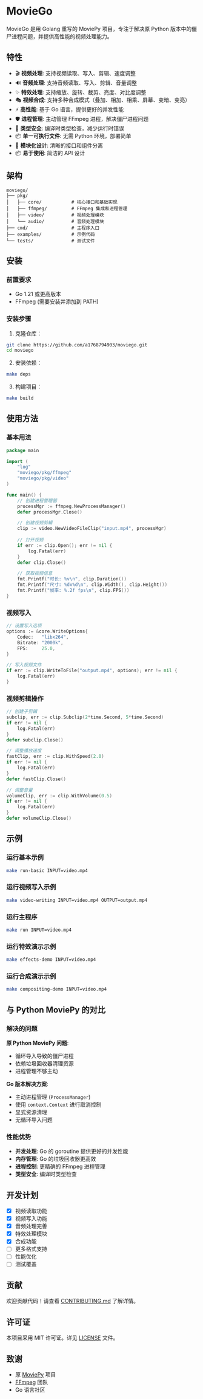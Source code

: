 # MovieGo

MovieGo 是用 Golang 重写的 MoviePy 项目，专注于解决原 Python 版本中的僵尸进程问题，并提供高性能的视频处理能力。

## 特性

- 🎬 **视频处理**: 支持视频读取、写入、剪辑、速度调整
- 🔊 **音频处理**: 支持音频读取、写入、剪辑、音量调整
- ✨ **特效处理**: 支持缩放、旋转、裁剪、亮度、对比度调整
- 🎭 **视频合成**: 支持多种合成模式（叠加、相加、相乘、屏幕、变暗、变亮）
- ⚡ **高性能**: 基于 Go 语言，提供更好的并发性能
- 🛡️ **进程管理**: 主动管理 FFmpeg 进程，解决僵尸进程问题
- 🔧 **类型安全**: 编译时类型检查，减少运行时错误
- 📦 **单一可执行文件**: 无需 Python 环境，部署简单
- 🔧 **模块化设计**: 清晰的接口和组件分离
- 📦 **易于使用**: 简洁的 API 设计

## 架构

```
moviego/
├── pkg/
│   ├── core/           # 核心接口和基础实现
│   ├── ffmpeg/         # FFmpeg 集成和进程管理
│   ├── video/          # 视频处理模块
│   └── audio/          # 音频处理模块
├── cmd/                # 主程序入口
├── examples/           # 示例代码
└── tests/              # 测试文件
```

## 安装

### 前置要求

- Go 1.21 或更高版本
- FFmpeg (需要安装并添加到 PATH)

### 安装步骤

1. 克隆仓库：
```bash
git clone https://github.com/a1768794903/moviego.git
cd moviego
```

2. 安装依赖：
```bash
make deps
```

3. 构建项目：
```bash
make build
```

## 使用方法

### 基本用法

```go
package main

import (
    "log"
    "moviego/pkg/ffmpeg"
    "moviego/pkg/video"
)

func main() {
    // 创建进程管理器
    processMgr := ffmpeg.NewProcessManager()
    defer processMgr.Close()

    // 创建视频剪辑
    clip := video.NewVideoFileClip("input.mp4", processMgr)
    
    // 打开视频
    if err := clip.Open(); err != nil {
        log.Fatal(err)
    }
    defer clip.Close()

    // 获取视频信息
    fmt.Printf("时长: %v\n", clip.Duration())
    fmt.Printf("尺寸: %dx%d\n", clip.Width(), clip.Height())
    fmt.Printf("帧率: %.2f fps\n", clip.FPS())
}
```

### 视频写入

```go
// 设置写入选项
options := &core.WriteOptions{
    Codec:   "libx264",
    Bitrate: "2000k",
    FPS:     25.0,
}

// 写入视频文件
if err := clip.WriteToFile("output.mp4", options); err != nil {
    log.Fatal(err)
}
```

### 视频剪辑操作

```go
// 创建子剪辑
subclip, err := clip.Subclip(2*time.Second, 5*time.Second)
if err != nil {
    log.Fatal(err)
}
defer subclip.Close()

// 调整播放速度
fastClip, err := clip.WithSpeed(2.0)
if err != nil {
    log.Fatal(err)
}
defer fastClip.Close()

// 调整音量
volumeClip, err := clip.WithVolume(0.5)
if err != nil {
    log.Fatal(err)
}
defer volumeClip.Close()
```

## 示例

### 运行基本示例

```bash
make run-basic INPUT=video.mp4
```

### 运行视频写入示例

```bash
make video-writing INPUT=video.mp4 OUTPUT=output.mp4
```

### 运行主程序

```bash
make run INPUT=video.mp4
```

### 运行特效演示示例

```bash
make effects-demo INPUT=video.mp4
```

### 运行合成演示示例

```bash
make compositing-demo INPUT=video.mp4
```

## 与 Python MoviePy 的对比

### 解决的问题

**原 Python MoviePy 问题**:
- 循环导入导致的僵尸进程
- 依赖垃圾回收器清理资源
- 进程管理不够主动

**Go 版本解决方案**:
- 主动进程管理 (`ProcessManager`)
- 使用 `context.Context` 进行取消控制
- 显式资源清理
- 无循环导入问题

### 性能优势

- **并发处理**: Go 的 goroutine 提供更好的并发性能
- **内存管理**: Go 的垃圾回收器更高效
- **进程控制**: 更精确的 FFmpeg 进程管理
- **类型安全**: 编译时类型检查

## 开发计划

- [x] 视频读取功能
- [x] 视频写入功能
- [x] 音频处理完善
- [x] 特效处理模块
- [x] 合成功能
- [ ] 更多格式支持
- [ ] 性能优化
- [ ] 测试覆盖

## 贡献

欢迎贡献代码！请查看 [CONTRIBUTING.md](CONTRIBUTING.md) 了解详情。

## 许可证

本项目采用 MIT 许可证。详见 [LICENSE](LICENSE) 文件。

## 致谢

- 原 [MoviePy](https://github.com/Zulko/moviepy) 项目
- [FFmpeg](https://ffmpeg.org/) 团队
- Go 语言社区
